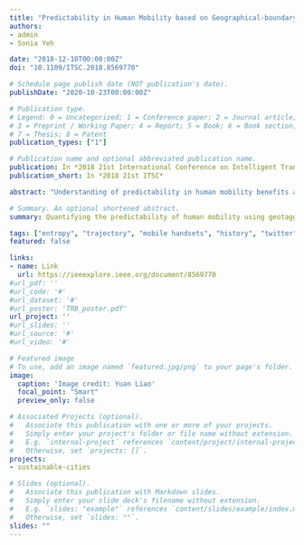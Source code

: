 ```yaml
---
title: "Predictability in Human Mobility based on Geographical-boundary-free and Long-time Social Media Data"
authors:
- admin
- Sonia Yeh

date: "2018-12-10T00:00:00Z"
doi: "10.1109/ITSC.2018.8569770"

# Schedule page publish date (NOT publication's date).
publishDate: "2020-10-23T00:00:00Z"

# Publication type.
# Legend: 0 = Uncategorized; 1 = Conference paper; 2 = Journal article;
# 3 = Preprint / Working Paper; 4 = Report; 5 = Book; 6 = Book section;
# 7 = Thesis; 8 = Patent
publication_types: ["1"]

# Publication name and optional abbreviated publication name.
publication: In *2018 21st International Conference on Intelligent Transportation Systems (ITSC)*
publication_short: In *2018 21st ITSC*

abstract: "Understanding of predictability in human mobility benefits a broad spectrum such as urban planning and traffic forecasting. In human mobility studies, geotagged social media data are being gradually accepted as a user-contributed data source. It remains unclear to what extent we can use geotagged social media data to predict individual mobility. In the present study, a dataset is collected and applied which includes 652,945 geotagged tweets generated by 2,933 Swedish users covering time spans of more than one year (3.6 years on average). Based on such a dataset, human mobility predictability has been explored from three aspects: 1) time history of mobility range indicating how people diffuse in space, 2) entropy and the corresponding predictability of mobility, and 3) the limits of predictability dependent on geographical boundaries and mobility range. This study reveals a dataset that captures Twitter users' mobility where they routinely visit a couple of regions at most of the time and occasionally explore new regions. A 70% potential predictability is obtained by measuring the entropy of each individual's geotagged activity trajectory using a half-day time interval. The predictability's dependence on mobility range is prolonged when the observation of mobility is geographical-boundary-free which also decreases predictability."

# Summary. An optional shortened abstract.
summary: Quantifying the predictability of human mobility using geotagged tweets that are free of spatial boundaries.

tags: ["entropy", "trajectory", "mobile handsets", "history", "twitter", "time-frequency analysis"]
featured: false

links:
- name: Link
  url: https://ieeexplore.ieee.org/document/8569770
#url_pdf: ''
#url_code: '#'
#url_dataset: '#'
#url_poster: 'TRB_poster.pdf'
url_project: ''
#url_slides: ''
#url_source: '#'
#url_video: '#'

# Featured image
# To use, add an image named `featured.jpg/png` to your page's folder.
image:
  caption: 'Image credit: Yuan Liao'
  focal_point: "Smart"
  preview_only: false

# Associated Projects (optional).
#   Associate this publication with one or more of your projects.
#   Simply enter your project's folder or file name without extension.
#   E.g. `internal-project` references `content/project/internal-project/index.md`.
#   Otherwise, set `projects: []`.
projects:
- sustainable-cities

# Slides (optional).
#   Associate this publication with Markdown slides.
#   Simply enter your slide deck's filename without extension.
#   E.g. `slides: "example"` references `content/slides/example/index.md`.
#   Otherwise, set `slides: ""`.
slides: ""
---
```

